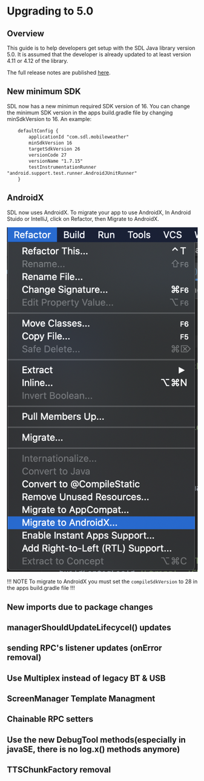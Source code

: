# Upgrading to 5.0

## Overview

This guide is to help developers get setup with the SDL Java library version 5.0. It is assumed that the developer is already updated to at least version 4.11 or 4.12 of the library.

The full release notes are published [here](https://github.com/smartdevicelink/sdl_java_suite/releases).

## New minimum SDK 
SDL now has a new minimun required SDK version of 16. You can change the minimum SDK version in the apps build.gradle file by changing minSdkVersion to 16. An example:

```Gradle
    defaultConfig {
        applicationId "com.sdl.mobileweather"
        minSdkVersion 16
        targetSdkVersion 26
        versionCode 27
        versionName "1.7.15"
        testInstrumentationRunner "android.support.test.runner.AndroidJUnitRunner"
    }
```

## AndroidX
SDL now uses AndroidX. To migrate your app to use AndroidX, In Android Stuido or IntelliJ, click on Refactor, then Migrate to AndroidX.

 ![Android Stuido](assets/migrate_androidX.png )

!!! NOTE
To migrate to AndroidX you must set the `compileSdkVersion` to 28 in the apps build.gradle file
!!!

## New imports due to package changes

## managerShouldUpdateLifecycel() updates

## sending RPC's listener updates (onError removal)

## Use Multiplex instead of legacy BT & USB

## ScreenManager Template Managment

## Chainable RPC setters

## Use the new DebugTool methods(especially in javaSE, there is no log.x() methods anymore)

## TTSChunkFactory removal






